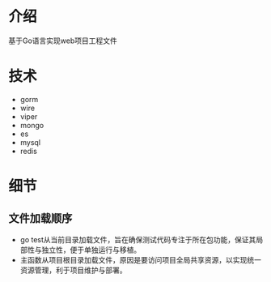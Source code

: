 # 介绍
基于Go语言实现web项目工程文件

# 技术
- gorm
- wire
- viper
- mongo
- es
- mysql
- redis


# 细节
## 文件加载顺序
- go test从当前目录加载文件，旨在确保测试代码专注于所在包功能，保证其局部性与独立性，便于单独运行与移植。
- 主函数从项目根目录加载文件，原因是要访问项目全局共享资源，以实现统一资源管理，利于项目维护与部署。